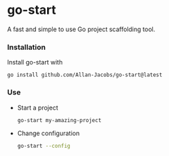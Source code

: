# go-start
A fast and simple to use Go project scaffolding tool.

### Installation
Install go-start with
```shell
go install github.com/Allan-Jacobs/go-start@latest
```

### Use
- Start a project
  ```sh
  go-start my-amazing-project
  ```
- Change configuration
  ```sh
  go-start --config
  ```
